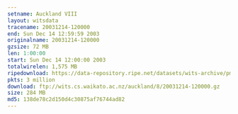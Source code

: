 ```yaml
---
setname: Auckland VIII
layout: witsdata
tracename: 20031214-120000
end: Sun Dec 14 12:59:59 2003
originalname: 20031214-120000
gzsize: 72 MB
len: 1:00:00
start: Sun Dec 14 12:00:00 2003
totalwirelen: 1,575 MB
ripedownload: https://data-repository.ripe.net/datasets/wits-archive/pma/long/auck/8//20031214-120000.gz
pkts: 3 million
download: ftp://wits.cs.waikato.ac.nz/auckland/8/20031214-120000.gz
size: 284 MB
md5: 138de78c2d150d4c30875af76744ad82
---
```

